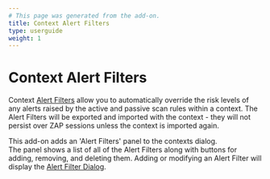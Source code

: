 ```yaml
---
# This page was generated from the add-on.
title: Context Alert Filters
type: userguide
weight: 1
---
```


# Context Alert Filters

Context [Alert Filters](/docs/desktop/addons/alert-filters/) allow you to automatically override the risk levels
of any alerts raised by the active and passive scan rules within a context.
The Alert Filters will be exported and imported with the context -
they will not persist over ZAP sessions unless the context is imported again.

This add-on adds an 'Alert Filters' panel to the contexts dialog.  
The panel shows a list of all of the Alert Filters along with buttons for
adding, removing, and deleting them.
Adding or modifying an Alert Filter will display the [Alert Filter Dialog](/docs/desktop/addons/alert-filters/alertfilterdialog/).
